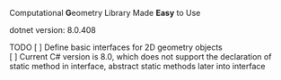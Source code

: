 Computational **G**eometry Library Made **Easy** to Use

dotnet version: 8.0.408

TODO
[ ] Define basic interfaces for 2D geometry objects  
[ ] Current C# version is 8.0, which does not support the declaration of static method in interface, abstract static methods later into interface